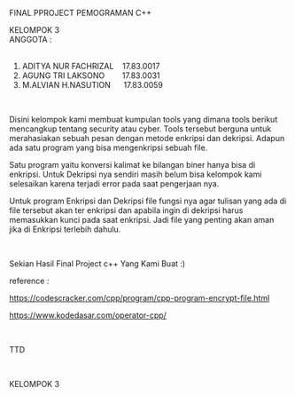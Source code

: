 <p>FINAL PPROJECT PEMOGRAMAN C++</p>
<p>KELOMPOK 3<br />ANGGOTA :<br /><br /></p>
<ol>
<li>ADITYA NUR FACHRIZAL&nbsp; &nbsp; 17.83.0017&nbsp;</li>
<li>AGUNG TRI LAKSONO&nbsp; &nbsp; &nbsp; &nbsp; 17.83.0031&nbsp;</li>
<li>M.ALVIAN H.NASUTION&nbsp; &nbsp; &nbsp; 17.83.0059&nbsp;</li>
</ol>
<p>&nbsp;</p>
<p>Disini kelompok kami membuat kumpulan tools yang dimana tools berikut mencangkup tentang security atau cyber. Tools tersebut berguna untuk merahasiakan sebuah pesan dengan metode enkripsi dan dekripsi. Adapun ada satu program yang bisa mengenkripsi sebuah file.&nbsp;</p>
<p>Satu program yaitu konversi kalimat ke bilangan biner hanya bisa di enkripsi. Untuk Dekripsi nya sendiri masih belum bisa kelompok kami selesaikan karena terjadi error pada saat pengerjaan nya.&nbsp;</p>
<p>Untuk program Enkripsi dan Dekripsi file fungsi nya agar tulisan yang ada di file tersebut akan ter enkripsi dan apabila ingin di dekripsi harus memasukkan kunci pada saat enkripsi. Jadi file yang penting akan aman jika di Enkripsi terlebih dahulu.</p>
<p>&nbsp;</p>
<p>Sekian Hasil Final Project c++ Yang Kami Buat :)</p>
<p>reference :</p>
<p><a href="https://codescracker.com/cpp/program/cpp-program-encrypt-file.htm">https://codescracker.com/cpp/program/cpp-program-encrypt-file.html</a></p>
<p><a href="https://www.kodedasar.com/operator-cpp/">https://www.kodedasar.com/operator-cpp/</a></p>
<p>&nbsp;</p>
<p>TTD</p>
<p>&nbsp;</p>
<p>KELOMPOK 3</p>
<p>&nbsp;</p>
<p>&nbsp;</p>
